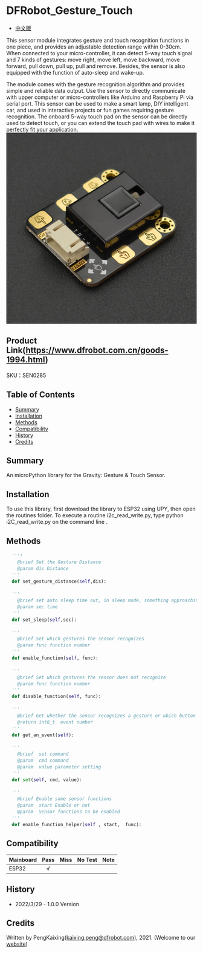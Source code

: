 # DFRobot_Gesture_Touch

- [中文版](./README_CN.md)

This sensor module integrates gesture and touch recognition functions in one piece, and provides an adjustable detection range within 0-30cm. When connected to your micro-controller, it can detect 5-way touch signal and 7 kinds of gestures: move right, move left, move backward, move forward, pull down, pull up, pull and remove. Besides, the sensor is also equipped with the function of auto-sleep and wake-up.

The module comes with the gesture recognition algorithm and provides simple and reliable data output. Use the sensor to directly communicate with upper computer or micro-controllers like Arduino and Raspberry Pi via serial port. This sensor can be used to make a smart lamp, DIY intelligent car, and used in interactive projects or fun games requiring gesture recognition. The onboard 5-way touch pad on the sensor can be directly used to detect touch, or you can extend the touch pad with wires to make it perfectly fit your application.
![正反面svg效果图](./../resources/images/SEN0285.png)

## Product Link(https://www.dfrobot.com.cn/goods-1994.html)

SKU：SEN0285

## Table of Contents

* [Summary](#summary)
* [Installation](#installation)
* [Methods](#methods)
* [Compatibility](#compatibility)
* [History](#history)
* [Credits](#credits)

## Summary

An microPython library for the Gravity: Gesture & Touch Sensor.

## Installation

To use this library, first download the library to ESP32 using UPY, then open the routines folder. To execute a routine i2c_read_write.py, type python i2C_read_write.py on the command line .

## Methods

```python
  '''!
    @brief Set the Gesture Distance 
    @param dis Distance
  '''
  def set_gesture_distance(self,dis):

  '''
    @brief set auto sleep time out, in sleep mode, something approaching will wake it up
    @param sec time  
  '''
  def set_sleep(self,sec):

  '''
    @brief Set which gestures the sensor recognizes
    @param func function number
  '''
  def enable_function(self, func):

  '''
    @brief Set which gestures the sensor does not recognize
    @param func function number
  '''
  def disable_function(self, func):

  '''
    @brief Get whether the sensor recognizes a gesture or which button is being touched
    @return int8_t  event number
  '''
  def get_an_event(self):

  '''
    @brief  set command
    @param  cmd command
    @param  value parameter setting
  '''
  def set(self, cmd, value):

  ''' 
    @brief Enable some sensor functions
    @param  start Enable or not
    @param  Sensor functions to be enabled
  '''
  def enable_function_helper(self , start,  func):  
```

## Compatibility

| Mainboard         | Pass | Miss | No Test | Note |
| ------------ | :--: | :----: | :----: | :--: |
| ESP32 |  √   |        |        |      |

## History

- 2022/3/29 - 1.0.0 Version

## Credits

Written by PengKaixing(kaixing.peng@dfrobot.com), 2021. (Welcome to our [website](https://www.dfrobot.com/))

